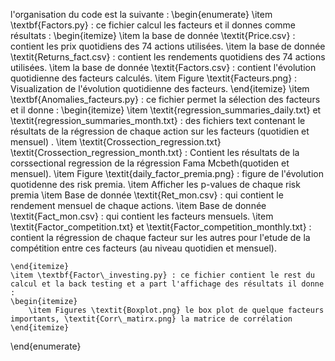 l'organisation du code est la suivante : 
\begin{enumerate}
    \item \textbf{Factors.py} : ce fichier calcul les facteurs et il donnes comme résultats : 
    \begin{itemize}
        \item la base de donnée \textit{Price.csv} : contient les prix quotidiens des 74 actions utilisées.
        \item la base de donnée \textit{Returns\_fact.csv} : contient les rendements quotidiens des 74 actions utilisées.
        \item la base de donnée \textit{Factors.csv} : contient l'évolution quotidienne des facteurs calculés.
        \item Figure \textit{Facteurs.png} : Visualization de l'évolution quotidienne des facteurs.
    \end{itemize}
    \item \textbf{Anomalies\_facteurs.py} : ce fichier permet la sélection des facteurs et il donne : 
    \begin{itemize}
        \item \textit{regression\_summaries\_daily.txt}  et \textit{regression\_summaries\_month.txt} : des fichiers text contenant le résultats de la régression de chaque action sur les facteurs (quotidien et mensuel) .
        \item \textit{Crossection\_regression.txt} \textit{Crossection\_regression\_month.txt} : Contient les résultats de la corssectional regression de la régression Fama Mcbeth(quotiden et mensuel).
        \item Figure \textit{daily\_factor\_premia.png} : figure de l'évolution quotidenne des risk premia.
        \item Afficher les p-values de chaque risk premia
        \item Base de donnée \textit{Ret\_mon.csv} : qui contient le rendement mensuel de chaque actions.
        \item Base de donnée \textit{Fact\_mon.csv} : qui contient les facteurs mensuels.
        \item \textit{Factor\_competition.txt} et \textit{Factor\_competition\_monthly.txt} : contient la régression de chaque facteur sur les autres pour l'etude de la compétition entre ces facteurs (au niveau quotidien et mensuel).
    
    \end{itemize}
    \item \textbf{Factor\_investing.py} : ce fichier contient le rest du calcul et la back testing et a part l'affichage des résultats il donne : 
    \begin{itemize}
        \item Figures \textit{Boxplot.png} le box plot de quelque facteurs importants, \textit{Corr\_matirx.png} la matrice de corrélation
    \end{itemize}
\end{enumerate}
